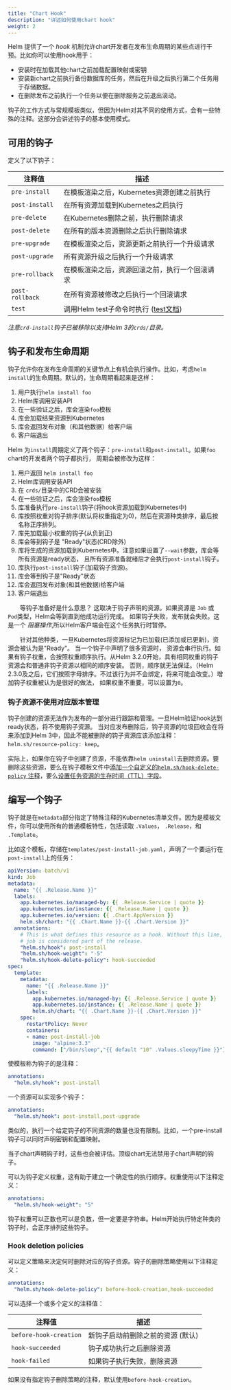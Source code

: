 ```yaml
---
title: "Chart Hook"
description: "详述如何使用chart hook"
weight: 2
---
```


Helm 提供了一个 _hook_ 机制允许chart开发者在发布生命周期的某些点进行干预。比如你可以使用hook用于：

- 安装时在加载其他chart之前加载配置映射或密钥
- 安装新chart之前执行备份数据库的任务，然后在升级之后执行第二个任务用于存储数据。
- 在删除发布之前执行一个任务以便在删除服务之前退出滚动。

钩子的工作方式与常规模板类似，但因为Helm对其不同的使用方式，会有一些特殊的注释。这部分会讲述钩子的基本使用模式。

## 可用的钩子

定义了以下钩子：

| 注释值            | 描述                                                                                                  |
| ---------------- | ----------------------------------------------------------------------------------------------------- |
| `pre-install`    | 在模板渲染之后，Kubernetes资源创建之前执行                                                               |
| `post-install`   | 在所有资源加载到Kubernetes之后执行                                                                      |
| `pre-delete`     | 在Kubernetes删除之前，执行删除请求                                                                      |
| `post-delete`    | 在所有的版本资源删除之后执行删除请求                                                                     |
| `pre-upgrade`    | 在模板渲染之后，资源更新之前执行一个升级请求                                                              |
| `post-upgrade`   | 所有资源升级之后执行一个升级请求                                                                         |
| `pre-rollback`   | 在模板渲染之后，资源回滚之前，执行一个回滚请求                                                            |
| `post-rollback`  | 在所有资源被修改之后执行一个回滚请求                                                                     |
| `test`           | 调用Helm test子命令时执行 ([test文档](https://helm.sh/zh/docs/topics/chart_tests/))                     |

_注意`crd-install`钩子已被移除以支持Helm 3的`crds/`目录。_

## 钩子和发布生命周期

钩子允许你在发布生命周期的关键节点上有机会执行操作。比如，考虑`helm install`的生命周期。默认的，生命周期看起来是这样：

1. 用户执行`helm install foo`
2. Helm库调用安装API
3. 在一些验证之后，库会渲染`foo`模板
4. 库会加载结果资源到Kubernetes
5. 库会返回发布对象（和其他数据）给客户端
6. 客户端退出

Helm 为`install`周期定义了两个钩子：`pre-install`和`post-install`。如果`foo` chart的开发者两个钩子都执行，
周期会被修改为这样：

1. 用户返回 `helm install foo`
2. Helm库调用安装API
3. 在 `crds/`目录中的CRD会被安装
4. 在一些验证之后，库会渲染`foo`模板
5. 库准备执行`pre-install`钩子(将hook资源加载到Kubernetes中)
6. 库按照权重对钩子排序(默认将权重指定为0)，然后在资源种类排序，最后按名称正序排列。
7. 库先加载最小权重的钩子(从负到正)
8. 库会等到钩子是 "Ready"状态(CRD除外)
9. 库将生成的资源加载到Kubernetes中。注意如果设置了`--wait`参数，库会等所有资源是ready状态，
   且所有资源准备就绪后才会执行`post-install`钩子。
10. 库执行`post-install`钩子(加载钩子资源)。
11. 库会等到钩子是"Ready"状态
12. 库会返回发布对象(和其他数据)给客户端
13. 客户端退出

&emsp;&emsp;等钩子准备好是什么意思？ 这取决于钩子声明的资源。如果资源是 `Job` 或 `Pod`类型，Helm会等到直到他成功运行完成。
如果钩子失败，发布就会失败。这是一个 _阻塞操作_,所以Helm客户端会在这个任务执行时暂停。

&emsp;&emsp;针对其他种类，一旦Kubernetes将资源标记为已加载(已添加或已更新)，资源会被认为是"Ready"。 当一个钩子中声明了很多资源时，
资源会串行执行。如果有钩子权重，会按照权重顺序执行。从Helm 3.2.0开始，具有相同权重的钩子资源会和普通非钩子资源以相同的顺序安装。
否则，顺序就无法保证。（Helm 2.3.0及之后，它们按照字母排序。不过该行为并不会绑定，将来可能会改变。）增加钩子权重被认为是很好的做法，
如果权重不重要，可以设置为`0`。

### 钩子资源不使用对应版本管理

钩子创建的资源无法作为发布的一部分进行跟踪和管理。一旦Helm验证hook达到ready状态，将不使用钩子资源。
当对应发布删除后，钩子资源的垃圾回收会在将来添加到Helm 3中，因此不能被删除的钩子资源应该添加注释：
`helm.sh/resource-policy: keep`。

实际上，如果你在钩子中创建了资源，不能依靠`helm uninstall`去删除资源。要删除这些资源，要么在钩子模板文件中[添加一个自定义的`helm.sh/hook-delete-policy`
注释](#hook-deletion-policies)，要么[设置任务资源的生存时间（TTL）字段](https://kubernetes.io/docs/concepts/workloads/controllers/ttlafterfinished/)。

## 编写一个钩子

钩子就是在`metadata`部分指定了特殊注释的Kubernetes清单文件。因为是模板文件，你可以使用所有的普通模板特性，包括读取 `.Values`，
`.Release`，和 `.Template`。

比如这个模板，存储在`templates/post-install-job.yaml`，声明了一个要运行在`post-install`上的任务：

```yaml
apiVersion: batch/v1
kind: Job
metadata:
  name: "{{ .Release.Name }}"
  labels:
    app.kubernetes.io/managed-by: {{ .Release.Service | quote }}
    app.kubernetes.io/instance: {{ .Release.Name | quote }}
    app.kubernetes.io/version: {{ .Chart.AppVersion }}
    helm.sh/chart: "{{ .Chart.Name }}-{{ .Chart.Version }}"
  annotations:
    # This is what defines this resource as a hook. Without this line, the
    # job is considered part of the release.
    "helm.sh/hook": post-install
    "helm.sh/hook-weight": "-5"
    "helm.sh/hook-delete-policy": hook-succeeded
spec:
  template:
    metadata:
      name: "{{ .Release.Name }}"
      labels:
        app.kubernetes.io/managed-by: {{ .Release.Service | quote }}
        app.kubernetes.io/instance: {{ .Release.Name | quote }}
        helm.sh/chart: "{{ .Chart.Name }}-{{ .Chart.Version }}"
    spec:
      restartPolicy: Never
      containers:
      - name: post-install-job
        image: "alpine:3.3"
        command: ["/bin/sleep","{{ default "10" .Values.sleepyTime }}"]

```

使模板称为钩子的是注释：

```yaml
annotations:
  "helm.sh/hook": post-install
```

一个资源可以实现多个钩子：

```yaml
annotations:
  "helm.sh/hook": post-install,post-upgrade
```

类似的，执行一个给定钩子的不同资源的数量也没有限制。比如，一个pre-install钩子可以同时声明密钥和配置映射。

当子chart声明钩子时，这些也会被评估。顶级chart无法禁用子chart声明的钩子。

可以为钩子定义权重，这有助于建立一个确定性的执行顺序。权重使用以下注释定义：

```yaml
annotations:
  "helm.sh/hook-weight": "5"
```

钩子权重可以正数也可以是负数，但一定要是字符串。Helm开始执行特定种类的钩子时，会正序排列这些钩子。

### Hook deletion policies

可以定义策略来决定何时删除对应的钩子资源。钩子的删除策略使用以下注释定义：

```yaml
annotations:
  "helm.sh/hook-delete-policy": before-hook-creation,hook-succeeded
```

可以选择一个或多个定义的注释值：

| 注释值                 | 描述                                                                  |
| ---------------------- | -------------------------------------------------------------------- |
| `before-hook-creation` | 新钩子启动前删除之前的资源 (默认)                                       |
| `hook-succeeded`       | 钩子成功执行之后删除资源                                               |
| `hook-failed`          | 如果钩子执行失败，删除资源                                             |

如果没有指定钩子删除策略的注释，默认使用`before-hook-creation`。
